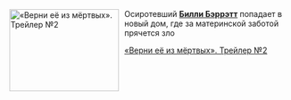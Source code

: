 <!--2025-05-26 11:00:43-->
<div class="yb">
  <div class="rss kino_kino"><a href="https://www.kino-teatr.ru/video/49817/" title="«Верни её из мёртвых». Трейлер №2"><img src="https://www.kino-teatr.ru/video/7/1/49817/poster.jpg" width="196" height="147" align="left" hspace="5" style="margin: 0px 10px 0px 5px" alt="«Верни её из мёртвых». Трейлер №2"/></a>Осиротевший <a href=https://www.kino-teatr.ru/kino/acter/m/euro/491518/bio/ target=_blank><strong>Билли Бэррэтт</strong></a> попадает в новый дом, где за материнской заботой прячется зло <p class="titl"><a href="https://www.kino-teatr.ru/video/49817/">«Верни её из мёртвых». Трейлер №2</a></p></div>
</div>
